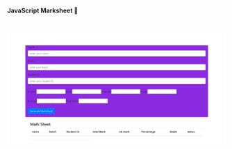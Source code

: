<h4>JavaScript Marksheet 📄</h4><br>
<img src="https://github.com/abdullah2309/Marksheet-in-javasrcipt-/blob/main/screencapture-file-D-Second-Semester-Javasccript-marksheet-index-html-2025-03-03-18_00_07.jpg">
